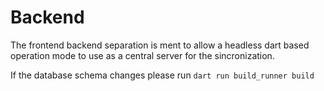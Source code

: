 # Backend

The frontend backend separation is ment to allow a headless dart based operation mode to use as a central server for the sincronization.

If the database schema changes please run `dart run build_runner build`
